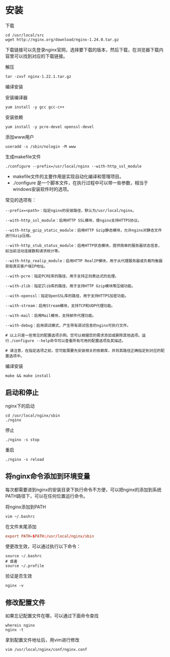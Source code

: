 # 安装

下载

```shell
cd /usr/local/src
wget http://nginx.org/download/nginx-1.24.0.tar.gz
```

下载链接可以先登录nginx官网，选择要下载的版本，然后下载，在浏览器下载内容里可以找到对应的下载链接。

解压

```shell
tar -zxvf nginx-1.22.1.tar.gz
```

编译安装

安装编译器

```shell
yum install -y gcc gcc-c++
```

安装依赖

```shell
yum install -y pcre-devel openssl-devel
```

添加www用户

```shell
useradd -s /sbin/nologin -M www
```

生成makefile文件

```shell
./configure --prefix=/usr/local/nginx --with-http_ssl_module
```

* ‌makefile文件的主要作用是实现自动化编译和管理项目。
* ./configure 是一个脚本文件，在执行过程中可以带一些参数，相当于windows安装软件时的选项。

常见的选项有：

```shell
--prefix=<path>：指定nginx的安装路径，默认为/usr/local/nginx。
 
--with-http_ssl_module：启用HTTP SSL模块，使nginx支持HTTPS协议。
 
--with-http_gzip_static_module：启用HTTP Gzip静态模块，允许nginx对静态文件进行Gzip压缩。
 
--with-http_stub_status_module：启用HTTP状态模块，提供简单的服务器状态信息，如当前活动连接数和请求统计等。
 
--with-http_realip_module：启用HTTP RealIP模块，用于从代理服务器或负载均衡器获取真实客户端IP地址。
 
--with-pcre：指定PCRE库的路径，用于支持正则表达式的处理。
 
--with-zlib：指定Zlib库的路径，用于支持HTTP Gzip模块等压缩功能。
 
--with-openssl：指定OpenSSL库的路径，用于支持HTTPS加密功能。
 
--with-stream：启用Stream模块，支持TCP和UDP代理功能。
 
--with-mail：启用Mail模块，支持邮件代理功能。
 
--with-debug：启用调试模式，产生带有调试信息的nginx可执行文件。
 
# 以上只是一些常见的配置选项示例。您可以根据您的需求添加或删除其他选项。运行./configure --help命令可以查看所有可用的配置选项及其描述。
 
# 请注意，在指定选项之前，您可能需要先安装相关的依赖库，并将其路径正确指定到对应的配置选项中。
```

编译安装

```shell
make && make install
```

## 启动和停止

nginx下的启动

```shell
cd /usr/local/nginx/sbin
./nginx
```

停止

```shell
./nginx -s stop
```

重启

```shell
./nginx -s reload
```

## 将nginx命令添加到环境变量

每次都需要进到nginx的安装目录下执行命令不方便，可以把nginx的添加到系统PATH路径下，可以在任何位置运行命令。

将nginx添加到PATH

```shell
vim ~/.bashrc
```

在文件末尾添加

```conf
export PATH=$PATH:/usr/local/nginx/sbin
```

使更改生效，可以通过执行以下命令：

```shell
source ~/.bashrc
# 或者
source ~/.profile
```

验证是否生效

```shell
nginx -v
```

## 修改配置文件

如果忘记配置文件在哪，可以通过下面命令查找

```shell
whereis nginx
nginx -t
```

拿到配置文件地址后，用vim进行修改

```shell
vim /usr/local/nginx/conf/nginx.conf
```







